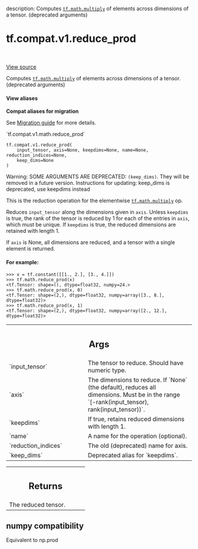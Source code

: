 description: Computes <a href="../../../tf/math/multiply.md"><code>tf.math.multiply</code></a> of elements across dimensions of a tensor. (deprecated arguments)

<div itemscope itemtype="http://developers.google.com/ReferenceObject">
<meta itemprop="name" content="tf.compat.v1.reduce_prod" />
<meta itemprop="path" content="Stable" />
</div>

# tf.compat.v1.reduce_prod

<!-- Insert buttons and diff -->

<table class="tfo-notebook-buttons tfo-api nocontent" align="left">

</table>

<a target="_blank" href="/code/stable/tensorflow/python/ops/math_ops.py">View source</a>



Computes <a href="../../../tf/math/multiply.md"><code>tf.math.multiply</code></a> of elements across dimensions of a tensor. (deprecated arguments)

<section class="expandable">
  <h4 class="showalways">View aliases</h4>
  <p>
<b>Compat aliases for migration</b>
<p>See
<a href="https://www.tensorflow.org/guide/migrate">Migration guide</a> for
more details.</p>
<p>`tf.compat.v1.math.reduce_prod`</p>
</p>
</section>

<pre class="devsite-click-to-copy prettyprint lang-py tfo-signature-link">
<code>tf.compat.v1.reduce_prod(
    input_tensor, axis=None, keepdims=None, name=None, reduction_indices=None,
    keep_dims=None
)
</code></pre>



<!-- Placeholder for "Used in" -->

Warning: SOME ARGUMENTS ARE DEPRECATED: `(keep_dims)`. They will be removed in a future version.
Instructions for updating:
keep_dims is deprecated, use keepdims instead

This is the reduction operation for the elementwise <a href="../../../tf/math/multiply.md"><code>tf.math.multiply</code></a> op.

Reduces `input_tensor` along the dimensions given in `axis`.
Unless `keepdims` is true, the rank of the tensor is reduced by 1 for each
of the entries in `axis`, which must be unique. If `keepdims` is true, the
reduced dimensions are retained with length 1.

If `axis` is None, all dimensions are reduced, and a
tensor with a single element is returned.

#### For example:


```
>>> x = tf.constant([[1., 2.], [3., 4.]])
>>> tf.math.reduce_prod(x)
<tf.Tensor: shape=(), dtype=float32, numpy=24.>
>>> tf.math.reduce_prod(x, 0)
<tf.Tensor: shape=(2,), dtype=float32, numpy=array([3., 8.], dtype=float32)>
>>> tf.math.reduce_prod(x, 1)
<tf.Tensor: shape=(2,), dtype=float32, numpy=array([2., 12.],
dtype=float32)>
```



<!-- Tabular view -->
 <table class="responsive fixed orange">
<colgroup><col width="214px"><col></colgroup>
<tr><th colspan="2"><h2 class="add-link">Args</h2></th></tr>

<tr>
<td>
`input_tensor`
</td>
<td>
The tensor to reduce. Should have numeric type.
</td>
</tr><tr>
<td>
`axis`
</td>
<td>
The dimensions to reduce. If `None` (the default), reduces all
dimensions. Must be in the range `[-rank(input_tensor),
rank(input_tensor))`.
</td>
</tr><tr>
<td>
`keepdims`
</td>
<td>
If true, retains reduced dimensions with length 1.
</td>
</tr><tr>
<td>
`name`
</td>
<td>
A name for the operation (optional).
</td>
</tr><tr>
<td>
`reduction_indices`
</td>
<td>
The old (deprecated) name for axis.
</td>
</tr><tr>
<td>
`keep_dims`
</td>
<td>
Deprecated alias for `keepdims`.
</td>
</tr>
</table>



<!-- Tabular view -->
 <table class="responsive fixed orange">
<colgroup><col width="214px"><col></colgroup>
<tr><th colspan="2"><h2 class="add-link">Returns</h2></th></tr>
<tr class="alt">
<td colspan="2">
The reduced tensor.
</td>
</tr>

</table>




 <section><devsite-expandable expanded>
 <h2 class="showalways">numpy compatibility</h2>

Equivalent to np.prod


 </devsite-expandable></section>

